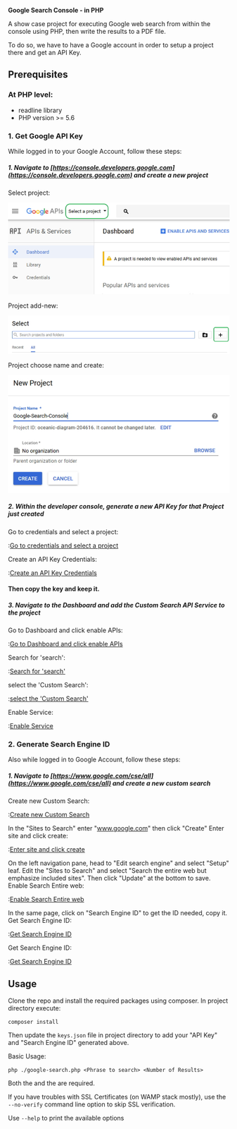 **Google Search Console - in PHP**

A show case project for executing Google web search from within the console using PHP, then write the results to a PDF file.

To do so, we have to have a Google account in order to setup a project there and get an API Key.

## Prerequisites

### At PHP level: 
* readline library
* PHP version >= 5.6

### 1. Get Google API Key 
  While logged in to your Google Account, follow these steps:
  ##### 1. Navigate to [https://console.developers.google.com](https://console.developers.google.com) and create a new project
  
  
  
  Select project:
  
  ![Project select](assets/images/guide01.jpg "Project select")  
  
  
  Project add-new:
  
  ![Project add-new](assets/images/guide02.jpg "Project add-new")
  
  Project choose name and create:
  
  ![Project choose name and create](assets/images/guide03.jpg "Project choose name and create")
  
  ##### 2. Within the developer console, generate a new API Key for that Project just created
  Go to credentials and select a project:

  :[Go to credentials and select a project](assets/images/guide04.jpg "Go to credentials and select a project")
  
  Create an API Key Credentials:

  :[Create an API Key Credentials](assets/images/guide05.jpg "Create an API Key Credentials")
  
  #### Then copy the key and keep it.
  
  
  
  ##### 3. Navigate to the Dashboard and add the Custom Search API Service to the project
  Go to Dashboard and click enable APIs:

  :[Go to Dashboard and click enable APIs](assets/images/guide06.jpg "Go to Dashboard and click enable APIs")
  
  Search for 'search':

  :[Search for 'search'](assets/images/guide07.jpg "Search for 'search'")
  
  select the 'Custom Search':

  :[select the 'Custom Search'](assets/images/guide07.jpg "select the 'Custom Search'")
  
  Enable Service:

  :[Enable Service](assets/images/guide08.jpg "Enable Service")
  
    

  ### 2. Generate Search Engine ID
  Also while logged in to Google Account, follow these steps:
  ##### 1. Navigate to [https://www.google.com/cse/all](https://www.google.com/cse/all) and create a new custom search
  Create new Custom Search:

  :[Create new Custom Search](assets/images/guide21.jpg "Create new Custom Search")
  
  In the "Sites to Search" enter "www.google.com" then click "Create"
  Enter site and click create:

  :[Enter site and click create](assets/images/guide22.jpg "Enter site and click create")
  
  On the left navigation pane, head to "Edit search engine" and select "Setup" leaf.
  Edit the "Sites to Search" and select "Search the entire web but emphasize included sites".
  Then click "Update" at the bottom to save.
  Enable Search Entire web:

  :[Enable Search Entire web](assets/images/guide23.jpg "Enable Search Entire web")
 
  In the same page, click on "Search Engine ID" to get the ID needed, copy it.
  Get Search Engine ID:

  :[Get Search Engine ID](assets/images/guide24.jpg "Get Search Engine ID")
 
  Get Search Engine ID:

  :[Get Search Engine ID](assets/images/guide25.jpg "Get Search Engine ID")
 

  
## Usage
Clone the repo and install the required packages using composer.
In project directory execute:
```
composer install
```

Then update the ```keys.json``` file in project directory to add your "API Key" and "Search Engine ID" generated above.

Basic Usage:
```
php ./google-search.php <Phrase to search> <Number of Results>
```
Both the <Phrase> and the <Number of results> are required.

If you have troubles with SSL Certificates (on WAMP stack mostly), use the ```--no-verify``` command line option to skip SSL verification.

Use ```--help``` to print the available options



